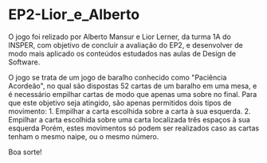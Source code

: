 # EP2-Lior_e_Alberto

O jogo foi relizado por Alberto Mansur e Lior Lerner, da turma 1A do INSPER, com objetivo de concluir a avaliação do EP2, e desenvolver de modo mais aplicado os conteúdos estudados nas aulas de Design de Software.

O jogo se trata de um jogo de baralho conhecido como "Paciência Acordeão", no qual são dispostas 52 cartas de um baralho em uma mesa, e é necessário empilhar cartas de modo que apenas uma sobre no final.
Para que este objetivo seja atingido, são apenas permitidos dois tipos de movimento:
    1. Empilhar a carta escolhida sobre a carta à sua esquerda.
    2. Empilhar a carta escolhida sobre uma carta localizada três espaços à sua esquerda
Porém, estes movimentos só podem ser realizados caso as cartas tenham o mesmo naipe, ou o mesmo número.

Boa sorte!


